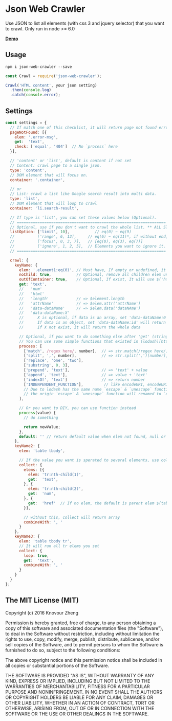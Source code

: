 # Json Web Crawler

Use JSON to list all elements (with css 3 and jquery selector) that you want to crawl.
Only run in node >= 6.0

**[Demo]**

## Usage
```javascript
npm i json-web-crawler --save
```
```javascript
const Crawl = require('json-web-crawler');

Crawl('HTML content', your json setting)
  .then(console.log)
  .catch(console.error);
```

## Settings

```javascript
const settings = {
  // If match one of this checklist, it will return page not found error.
  pageNotFound: [{
    elem: '.error-msg',
    get:  'text',
    check: ['equal', '404']  // No `process` here
  }],

  // 'content' or 'list', default is content if not set
  // Content: crawl page to a single json.
  type: 'content',
  // DOM element that will focus on.
  container: '.container',

  // or
  // List: crawl a list like Google search result into multi data.
  type: 'list',
  // DOM element that will loop to crawl
  container: 'li.search-result',

  // If type is 'list', you can set these values below (Optional).
  // =================================================================
  // Optional, use if you don't want to crawl the whole list. ** ALL STRAT FROM 0 **
  listOption: ['limit', 10],           // eq(0) ~ eq(9)
  //          ['range', 6, 12],     // eq(6) ~ eq(11)*, if without end, it will continue to the last one
  //          ['focus', 0, 3, 7],   // [eq(0), eq(3), eq(7)]
  //          ['ignore', 1, 2, 5],  // Elements you want to ignore it. You can use -1, -2 to count from backward.
  // =================================================================

  crawl: {
    keyName: {
      elem: '.element1:eq(0)', // Must have, If empty or undefined, it will use container or listElems instead
      noChild: true,           // Optional, remove all children elem under $(elem)
      outOfContainer: true,    // Optional, If exist, It will use $('html').find()
      get: 'text',
      //   'num'
      //   'html'
      //   'length'            // => $element.length
      //   'attrName'          // => $elem.attr('attrName')
      //   'data-dataName'     // => $elem.data('dataNAme')
      //   'data-dataName:X'
      //      X is optional, if data is an array, set 'data-dataName:0' will return $elem.data('dataAttribute')[0]
      //      If data is an object, set 'data-dataName:id' will return $elem.data('dataAttribute')['id']
      //      If X not exist, it will return the whole data

      // Optional, if you want to do something else after 'get' (string type only)
      // You can use some simple functions that existed in (lodash)[https://lodash.com/docs].
      process: [
        ['match', /regex here/, number],  // => str.match(/regex here/)[number], return array if no number, but will cause other process won't work
        ['split', ',', number],           // => str.split(',')[number], return array if no number, but will cause other process won't work
        ['replace', 'one', 'two'],
        ['substring', 0, 3],
        ['prepend', 'text'],              // => 'text' + value
        ['append', 'text'],               // => value + 'text'
        ['indexOf', 'text']               // => return number
        ['INDENPENDENT_FUNCTION'],         // like encodeURI, encodeURIComponent, unescape, etc...
        // Due to lodash has the same name `escape` & `unescape` functions with different behavior,
        // the origin `escape` & `unescape` function will renamed to `encode` & `decode` instead.
      ],

      // Or you want to DIY, you can use function instead
      process(value) {
        // do something

        return newValue;
      },
      default: '' // return default value when elem not found, null or undefined (`process` will be ignored)
    },
    keyName2: {
      elem: 'table tbody',

      // If the value you want is sperated to several elements, use collect to get all elems
      collect: {
        elems: [{
          elem: 'tr:nth-child(1)',
          get:  'text',
        }, {
          elem: 'tr:nth-child(2)',
          get:  'num',
        }, {
          get:  'href'  // If no elem, the default is parent elem $(table tbody)
        }],

        // without this, collect will return array
        combineWith: ', '
      }
    },
    keyName3: {
      elem: 'table tbody tr',
      // It will run all tr elems you set
      collect: {
        loop: true,
        get:  'text',
        combineWith: ', '
      }
    }
  }
};
```


## The MIT License (MIT)

Copyright (c) 2016 Knovour Zheng

Permission is hereby granted, free of charge, to any person obtaining a copy
of this software and associated documentation files (the "Software"), to deal
in the Software without restriction, including without limitation the rights
to use, copy, modify, merge, publish, distribute, sublicense, and/or sell
copies of the Software, and to permit persons to whom the Software is
furnished to do so, subject to the following conditions:

The above copyright notice and this permission notice shall be included in
all copies or substantial portions of the Software.

THE SOFTWARE IS PROVIDED "AS IS", WITHOUT WARRANTY OF ANY KIND, EXPRESS OR
IMPLIED, INCLUDING BUT NOT LIMITED TO THE WARRANTIES OF MERCHANTABILITY,
FITNESS FOR A PARTICULAR PURPOSE AND NONINFRINGEMENT. IN NO EVENT SHALL THE
AUTHORS OR COPYRIGHT HOLDERS BE LIABLE FOR ANY CLAIM, DAMAGES OR OTHER
LIABILITY, WHETHER IN AN ACTION OF CONTRACT, TORT OR OTHERWISE, ARISING FROM,
OUT OF OR IN CONNECTION WITH THE SOFTWARE OR THE USE OR OTHER DEALINGS IN
THE SOFTWARE.

[Demo]: https://tonicdev.com/knovour/json-web-crawler-demo
